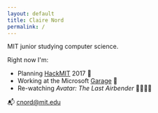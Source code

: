 ```yaml
---
layout: default
title: Claire Nord
permalink: /
---
```


MIT junior studying computer science.

Right now I'm:

- Planning [HackMIT][hack] 2017 :space_invader:
- Working at the Microsoft [Garage][garage] :office:
- Re-watching *Avatar: The Last Airbender* :ocean::fire::sunrise_over_mountains::dash: 

:mailbox_with_mail: cnord@mit.edu

[hack]: https://hackmit.org
[garage]: https://www.microsoft.com/en-us/garage/
[feynman]: https://www.goodreads.com/book/show/5544.Surely_You_re_Joking_Mr_Feynman_?ac=1
